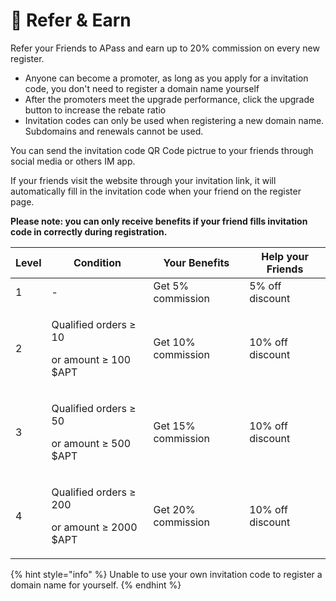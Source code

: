 # 🤝 Refer & Earn

Refer your Friends to APass and earn up to 20% commission on every new register.

* Anyone can become a promoter, as long as you apply for a invitation code, you don't need to register a domain name yourself
* After the promoters meet the upgrade performance, click the upgrade button to increase the rebate ratio
* Invitation codes can only be used when registering a new domain name. Subdomains and renewals cannot be used.

You can send the invitation code QR Code pictrue to your friends through social media or others IM app.&#x20;

If your friends visit the website through your invitation link, it will automatically fill in the invitation code when your friend on the register page.&#x20;

**Please note: you can only receive benefits if your friend fills invitation code in correctly during registration.**

| Level        | Condition                                                 | Your Benefits      | Help your Friends |
| ------------ | --------------------------------------------------------- | ------------------ | ----------------- |
| 1            | -                                                         | Get 5% commission  | 5% off discount   |
| <p>2<br></p> | <p>Qualified orders ≥ 10</p><p>or amount ≥ 100 $APT</p>   | Get 10% commission | 10% off discount  |
| <p>3<br></p> | <p>Qualified orders ≥ 50</p><p>or amount ≥ 500 $APT</p>   | Get 15% commission | 10% off discount  |
| <p>4<br></p> | <p>Qualified orders ≥ 200</p><p>or amount ≥ 2000 $APT</p> | Get 20% commission | 10% off discount  |

{% hint style="info" %}
Unable to use your own invitation code to register a domain name for yourself.
{% endhint %}
